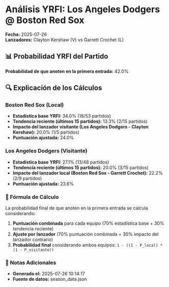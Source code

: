 # Análisis YRFI: Los Angeles Dodgers @ Boston Red Sox

**Fecha:** 2025-07-26  
**Lanzadores:** Clayton Kershaw (V) vs Garrett Crochet (L)

## 📊 Probabilidad YRFI del Partido

**Probabilidad de que anoten en la primera entrada:** 42.0%

## 🔍 Explicación de los Cálculos

### Boston Red Sox (Local)
- **Estadística base YRFI:** 34.0% (18/53 partidos)
- **Tendencia reciente (últimos 15 partidos):** 13.3% (2/15 partidos)
- **Impacto del lanzador visitante (Los Angeles Dodgers - Clayton Kershaw):** 20.0% (1/5 partidos)
- **Puntuación ajustada:** 24.0%

### Los Angeles Dodgers (Visitante)
- **Estadística base YRFI:** 27.1% (13/48 partidos)
- **Tendencia reciente (últimos 15 partidos):** 20.0% (3/15 partidos)
- **Impacto del lanzador local (Boston Red Sox - Garrett Crochet):** 22.2% (2/9 partidos)
- **Puntuación ajustada:** 23.6%

### 📝 Fórmula de Cálculo

La probabilidad final de que anoten en la primera entrada se calcula considerando:
1. **Puntuación combinada** para cada equipo (70% estadística base + 30% tendencia reciente)
2. **Ajuste por lanzador** (70% puntuación combinada + 30% impacto del lanzador contrario)
3. **Probabilidad final** considerando ambos equipos: `1 - ((1 - P_local) * (1 - P_visitante))`

### 📌 Notas Adicionales

- **Generado el:** 2025-07-26 10:14:17
- **Fuente de datos:** season_data.json
